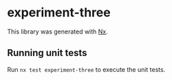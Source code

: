 # experiment-three

This library was generated with [Nx](https://nx.dev).

## Running unit tests

Run `nx test experiment-three` to execute the unit tests.
